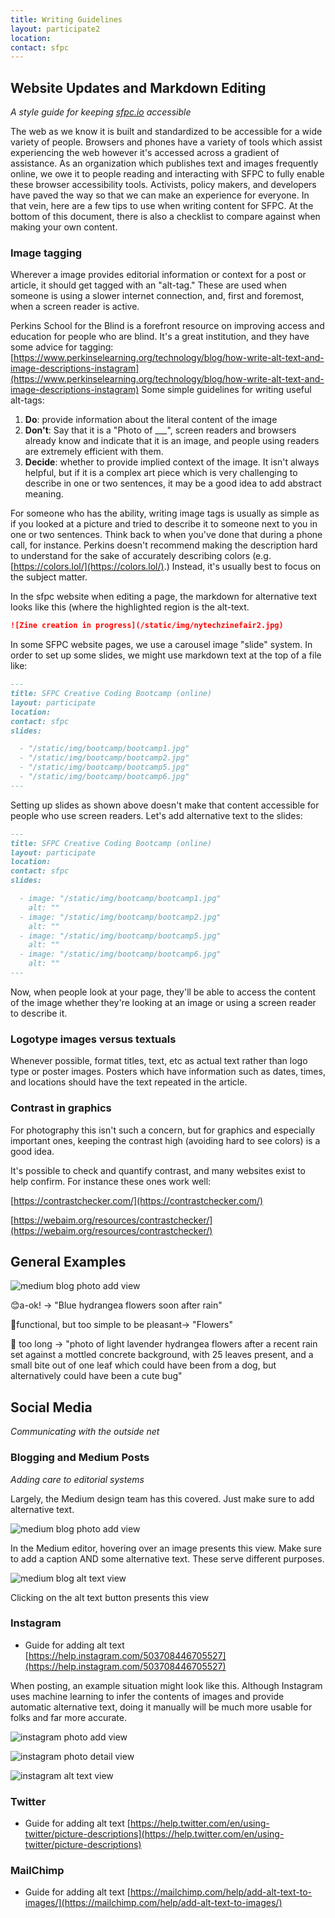 ```yaml
---
title: Writing Guidelines 
layout: participate2
location:
contact: sfpc
---
```


## Website Updates and Markdown Editing

*A style guide for keeping  [sfpc.io](https://sfpc.io/) accessible*

The web as we know it is built and standardized to be accessible for a wide variety of people. Browsers and phones have a variety of tools which assist experiencing the web however it's accessed across a gradient of assistance. As an organization which publishes text and images frequently online, we owe it to people reading and interacting with SFPC to fully enable these browser accessibility tools. Activists, policy makers, and developers have paved the way so that we can make an experience for everyone. In that vein, here are a few tips to use when writing content for SFPC. At the bottom of this document, there is also a checklist to compare against when making your own content.

### Image tagging

Wherever a image provides editorial information or context for a post or article, it should get tagged with an "alt-tag." These are used when someone is using a slower internet connection, and, first and foremost, when a screen reader is active.

Perkins School for the Blind is a forefront resource on improving access and education for people who are blind. It's a great institution, and they have some advice for tagging:
[https://www.perkinselearning.org/technology/blog/how-write-alt-text-and-image-descriptions-instagram](https://www.perkinselearning.org/technology/blog/how-write-alt-text-and-image-descriptions-instagram)
 Some simple guidelines for writing useful alt-tags:

1. **Do**: provide information about the literal content of the image
2. **Don't**: Say that it is a "Photo of ___", screen readers and browsers already know and indicate that it is an image, and people using readers are extremely efficient with them.
3. **Decide**: whether to provide implied context of the image. It isn't always helpful, but if it is a complex art piece which is very challenging to describe in one or two sentences, it may be a good idea to add abstract meaning.

For someone who has the ability, writing image tags is usually as simple as if you looked at a picture and tried to describe it to someone next to you in one or two sentences. Think back to when you've done that during a phone call, for instance. Perkins doesn't recommend making the description hard to understand for the sake of accurately describing colors (e.g. [https://colors.lol/](https://colors.lol/).) Instead, it's usually best to focus on the subject matter.

In the sfpc website when editing a page, the markdown for alternative text looks like this (where the highlighted region is the alt-text.

```markdown
![Zine creation in progress](/static/img/nytechzinefair2.jpg)
```

In some SFPC website pages, we use a carousel image "slide" system. In order to set up some slides, we might use markdown text at the top of a file like:

```markdown
---
title: SFPC Creative Coding Bootcamp (online)
layout: participate
location:
contact: sfpc
slides:

  - "/static/img/bootcamp/bootcamp1.jpg"
  - "/static/img/bootcamp/bootcamp2.jpg"
  - "/static/img/bootcamp/bootcamp5.jpg"
  - "/static/img/bootcamp/bootcamp6.jpg"  
---
```

Setting up slides as shown above doesn't make that content accessible for people who use screen readers. Let's add alternative text to the slides:

```markdown
---
title: SFPC Creative Coding Bootcamp (online)
layout: participate
location:
contact: sfpc
slides:

  - image: "/static/img/bootcamp/bootcamp1.jpg"
    alt: ""
  - image: "/static/img/bootcamp/bootcamp2.jpg"
    alt: ""
  - image: "/static/img/bootcamp/bootcamp5.jpg"
    alt: ""
  - image: "/static/img/bootcamp/bootcamp6.jpg"  
    alt: ""
---
```

Now, when people look at your page, they'll be able to access the content of the image whether they're looking at an image or using a screen reader to describe it.

### Logotype images versus textuals

Whenever possible, format titles, text, etc as actual text rather than logo type or poster images. Posters which have information such as dates, times, and locations should have the text repeated in the article.

### Contrast in graphics

For photography this isn't such a concern, but for graphics and especially important ones, keeping the contrast high (avoiding hard to see colors) is a good idea.

It's possible to check and quantify contrast, and many websites exist to help confirm. For instance these ones work well:

[https://contrastchecker.com/](https://contrastchecker.com/)

[https://webaim.org/resources/contrastchecker/](https://webaim.org/resources/contrastchecker/)

## General Examples

![medium blog photo add view](/static/img/guidelines/flower.png)

😊a-ok! →  "Blue hydrangea flowers soon after rain"

😤functional, but too simple to be pleasant→ "Flowers"

😬 too long → "photo of light lavender hydrangea flowers after a recent rain set against a mottled concrete background, with 25 leaves present, and a small bite out of one leaf which could have been from a dog, but alternatively could have been a cute bug"

## Social Media

*Communicating with the outside net*

### Blogging and Medium Posts

*Adding care to editorial systems*

Largely, the Medium design team has this covered. Just make sure to add alternative text.

![medium blog photo add view](/static/img/guidelines/medium1.png)

In the Medium editor, hovering over an image presents this view. Make sure to add a caption AND some alternative text. These serve different purposes.

![medium blog alt text view](/static/img/guidelines/medium2.png)

Clicking on the alt text button presents this view

### Instagram

- Guide for adding alt text
[https://help.instagram.com/503708446705527](https://help.instagram.com/503708446705527)

When posting, an example situation might look like this. Although Instagram uses machine learning to infer the contents of images and provide automatic alternative text, doing it manually will be much more usable for folks and far more accurate.

![instagram photo add view](/static/img/guidelines/instagram1.png)

![instagram photo detail view](/static/img/guidelines/instagram2.png)

![instagram alt text view](/static/img/guidelines/instagram3.png)

### Twitter

- Guide for adding alt text
[https://help.twitter.com/en/using-twitter/picture-descriptions](https://help.twitter.com/en/using-twitter/picture-descriptions)

### MailChimp

- Guide for adding alt text
[https://mailchimp.com/help/add-alt-text-to-images/](https://mailchimp.com/help/add-alt-text-to-images/)
